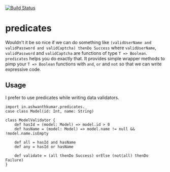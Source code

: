 [![Build Status](https://snap-ci.com/ashwanthkumar/predicates/branch/master/build_image)](https://snap-ci.com/ashwanthkumar/predicates/branch/master)

# predicates
Wouldn't it be so nice if we can do something like `(validUserName and validPassword and validCaptcha) thenDo Success` where `validUserName`, `validPassword` and `validCaptcha` are functions of type `T => Boolean`. `predicates` helps you do exactly that. It provides simple wrapper methods to pimp your `T => Boolean` functions with `and`, `or` and `not` so that we can write expressive code. 

## Usage
I prefer to use predicates while writing data validators.

```
import in.ashwanthkumar.predicates._
case class Model(id: Int, name: String)

class ModelValidator {
    def hasId = (model: Model) => model.id > 0
    def hasName = (model: Model) => model.name != null && !model.name.isEmpty

    def all = hasId and hasName
    def any = hasId or hasName

    def validate = (all thenDo Success) orElse (not(all) thenDo Failure)
}
```

